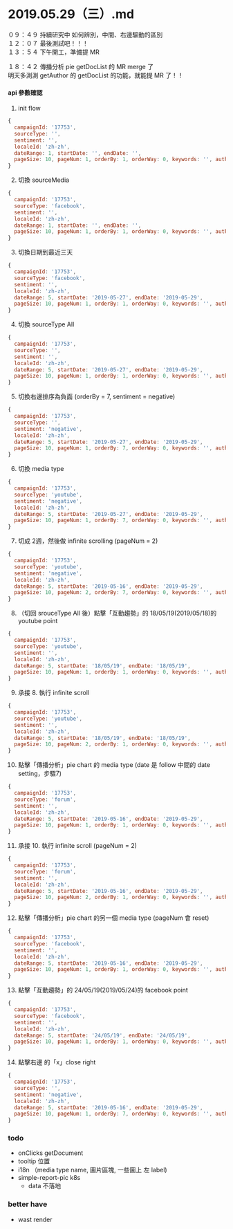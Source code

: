 # 2019.05.29（三）.md

０９：４９ 持續研究中 如何辨別，中間、右邊驅動的區別  
１２：０７ 最後測試吧！！！  
１３：５４ 下午開工，準備提 MR  

１８：４２ 傳播分析 pie getDocList 的 MR merge 了  
明天多測測 getAuthor 的 getDocList 的功能，就能提 MR 了！！  

#### api 參數確認
1. init flow  
```js
{
  campaignId: '17753',
  sourceType: '',
  sentiment: '',
  localeId: 'zh-zh',
  dateRange: 1, startDate: '', endDate: '',
  pageSize: 10, pageNum: 1, orderBy: 1, orderWay: 0, keywords: '', authorId: ''
}
```
2. 切換 sourceMedia  
```js
{
  campaignId: '17753',
  sourceType: 'facebook',
  sentiment: '',
  localeId: 'zh-zh',
  dateRange: 1, startDate: '', endDate: '',
  pageSize: 10, pageNum: 1, orderBy: 1, orderWay: 0, keywords: '', authorId: '',
}
```
3. 切換日期到最近三天  
```js
{
  campaignId: '17753',
  sourceType: 'facebook',
  sentiment: '',
  localeId: 'zh-zh',
  dateRange: 5, startDate: '2019-05-27', endDate: '2019-05-29',
  pageSize: 10, pageNum: 1, orderBy: 1, orderWay: 0, keywords: '', authorId: ''
}
```
4. 切換 sourceType All  
```js
{
  campaignId: '17753',
  sourceType: '',
  sentiment: '',
  localeId: 'zh-zh',
  dateRange: 5, startDate: '2019-05-27', endDate: '2019-05-29',
  pageSize: 10, pageNum: 1, orderBy: 1, orderWay: 0, keywords: '', authorId: '',
}
```
5. 切換右邊排序為負面 (orderBy = 7, sentiment = negative)  
```js
{
  campaignId: '17753',
  sourceType: '',
  sentiment: 'negative',
  localeId: 'zh-zh',
  dateRange: 5, startDate: '2019-05-27', endDate: '2019-05-29',
  pageSize: 10, pageNum: 1, orderBy: 7, orderWay: 0, keywords: '', authorId: ''
}
```
6. 切換 media type  
```js
{
  campaignId: '17753',
  sourceType: 'youtube',
  sentiment: 'negative',
  localeId: 'zh-zh',
  dateRange: 5, startDate: '2019-05-27', endDate: '2019-05-29',
  pageSize: 10, pageNum: 1, orderBy: 7, orderWay: 0, keywords: '', authorId: ''
}
```
7. 切成 2週，然後做 infinite scrolling (pageNum = 2)  
```js
{
  campaignId: '17753',
  sourceType: 'youtube',
  sentiment: 'negative',
  localeId: 'zh-zh',
  dateRange: 5, startDate: '2019-05-16', endDate: '2019-05-29',
  pageSize: 10, pageNum: 2, orderBy: 7, orderWay: 0, keywords: '', authorId: ''
}
```

8. （切回 srouceType All 後）點擊「互動趨勢」的 18/05/19(2019/05/18)的 youtube point  
```js
{
  campaignId: '17753',
  sourceType: 'youtube',
  sentiment: '',
  localeId: 'zh-zh',
  dateRange: 5, startDate: '18/05/19', endDate: '18/05/19',
  pageSize: 10, pageNum: 1, orderBy: 1, orderWay: 0, keywords: '', authorId: ''
}
```
9. 承接 8. 執行 infinite scroll  
```js
{
  campaignId: '17753',
  sourceType: 'youtube',
  sentiment: '',
  localeId: 'zh-zh',
  dateRange: 5, startDate: '18/05/19', endDate: '18/05/19',
  pageSize: 10, pageNum: 2, orderBy: 1, orderWay: 0, keywords: '', authorId: ''
}
```

10. 點擊「傳播分析」pie chart 的 media type (date 是 follow 中間的 date setting，步驟7)  
```js
{
  campaignId: '17753',
  sourceType: 'forum',
  sentiment: '',
  localeId: 'zh-zh',
  dateRange: 5, startDate: '2019-05-16', endDate: '2019-05-29',
  pageSize: 10, pageNum: 1, orderBy: 1, orderWay: 0, keywords: '', authorId: ''
}
```
11. 承接 10. 執行 infinite scroll (pageNum = 2)  
```js
{
  campaignId: '17753',
  sourceType: 'forum',
  sentiment: '',
  localeId: 'zh-zh',
  dateRange: 5, startDate: '2019-05-16', endDate: '2019-05-29',
  pageSize: 10, pageNum: 2, orderBy: 1, orderWay: 0, keywords: '', authorId: ''
}
```

12. 點擊「傳播分析」pie chart 的另一個 media type (pageNum 會 reset)  
```js
{
  campaignId: '17753',
  sourceType: 'facebook',
  sentiment: '',
  localeId: 'zh-zh',
  dateRange: 5, startDate: '2019-05-16', endDate: '2019-05-29',
  pageSize: 10, pageNum: 1, orderBy: 1, orderWay: 0, keywords: '', authorId: ''
}
```

13. 點擊「互動趨勢」的 24/05/19(2019/05/24)的 facebook point  
```js
{
  campaignId: '17753',
  sourceType: 'facebook',
  sentiment: '',
  localeId: 'zh-zh',
  dateRange: 5, startDate: '24/05/19', endDate: '24/05/19',
  pageSize: 10, pageNum: 1, orderBy: 1, orderWay: 0, keywords: '', authorId: '',
}
```

14. 點擊右邊 的「x」close right  
```js
{
  campaignId: '17753',
  sourceType: '',
  sentiment: 'negative',
  localeId: 'zh-zh',
  dateRange: 5, startDate: '2019-05-16', endDate: '2019-05-29',
  pageSize: 10, pageNum: 1, orderBy: 7, orderWay: 0, keywords: '', authorId: ''
}
```
 


### todo
- onClicks getDocument
- tooltip 位置
- i18n （media type name, 圖片區塊, 一些圖上 左 label)
- simple-report-pic k8s
  - data 不落地

### better have
- wast render
